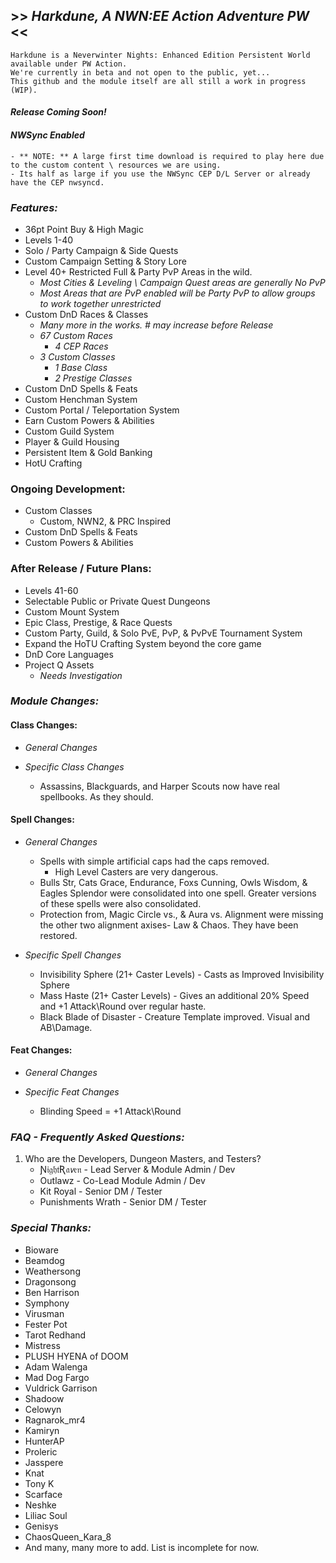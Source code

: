 ## >> _Harkdune, A NWN:EE Action Adventure PW_ <<
    Harkdune is a Neverwinter Nights: Enhanced Edition Persistent World available under PW Action.
	We're currently in beta and not open to the public, yet...
	This github and the module itself are all still a work in progress (WIP).

#### *Release Coming Soon!*

#### *NWSync Enabled*
	- ** NOTE: ** A large first time download is required to play here due to the custom content \ resources we are using.
	- Its half as large if you use the NWSync CEP D/L Server or already have the CEP nwsyncd.

### **_Features:_**
* 36pt Point Buy & High Magic
* Levels 1-40
* Solo / Party Campaign & Side Quests
* Custom Campaign Setting & Story Lore
* Level 40+ Restricted Full & Party PvP Areas in the wild.
	- *Most Cities & Leveling \ Campaign Quest areas are generally No PvP*
	- *Most Areas that are PvP enabled will be Party PvP to allow groups to work together unrestricted*
* Custom DnD Races & Classes
	- *Many more in the works. # may increase before Release*
	- *67 Custom Races*
		+ *4 CEP Races*
	- *3 Custom Classes*
		+ *1 Base Class*
		+ *2 Prestige Classes*
* Custom DnD Spells & Feats
* Custom Henchman System
* Custom Portal / Teleportation System
* Earn Custom Powers & Abilities
* Custom Guild System
* Player & Guild Housing
* Persistent Item & Gold Banking
* HotU Crafting

### **Ongoing Development:**
* Custom Classes 
	+ Custom, NWN2, & PRC Inspired
* Custom DnD Spells & Feats
* Custom Powers & Abilities

### **After Release / Future Plans:**
* Levels 41-60
* Selectable Public or Private Quest Dungeons
* Custom Mount System
* Epic Class, Prestige, & Race Quests
* Custom Party, Guild, & Solo PvE, PvP, & PvPvE Tournament System
* Expand the HoTU Crafting System beyond the core game
* DnD Core Languages
* Project Q Assets
	- *Needs Investigation*

### **_Module Changes:_**
#### **Class Changes:**
* *General Changes*

* *Specific Class Changes*
	- Assassins, Blackguards, and Harper Scouts now have real spellbooks. As they should.

#### **Spell Changes:**
* *General Changes*
	- Spells with simple artificial caps had the caps removed. 
		+ High Level Casters are very dangerous.
	- Bulls Str, Cats Grace, Endurance, Foxs Cunning, Owls Wisdom, & Eagles Splendor were consolidated into one spell. Greater versions of these spells were also consolidated.
	- Protection from, Magic Circle vs., & Aura vs. Alignment were missing the other two alignment axises- Law & Chaos. They have been restored.

* *Specific Spell Changes*
	- Invisibility Sphere (21+ Caster Levels) - Casts as Improved Invisibility Sphere
	- Mass Haste (21+ Caster Levels) - Gives an additional 20% Speed and +1 Attack\Round over regular haste.
	- Black Blade of Disaster - Creature Template improved. Visual and AB\Damage.

#### **Feat Changes:**
* *General Changes*

* *Specific Feat Changes*
	- Blinding Speed = +1 Attack\Round

### **_FAQ - Frequently Asked Questions:_**
1. Who are the Developers, Dungeon Masters, and Testers?
	- Ɲ𝔦𝔤𝔥𝔱Ʀ𝔞𝘷𝔢𝔫 - Lead Server & Module Admin / Dev
	- Outlawz - Co-Lead Module Admin / Dev
	- Kit Royal - Senior DM / Tester
	- Punishments Wrath - Senior DM / Tester

### *_Special Thanks:_*
- Bioware
- Beamdog
- Weathersong
- Dragonsong
- Ben Harrison
- Symphony
- Virusman
- Fester Pot
- Tarot Redhand
- Mistress
- PLUSH HYENA of DOOM
- Adam Walenga
- Mad Dog Fargo
- Vuldrick Garrison
- Shadoow
- Celowyn
- Ragnarok_mr4
- Kamiryn
- HunterAP
- Proleric
- Jasspere
- Knat
- Tony K
- Scarface
- Neshke
- Liliac Soul
- Genisys
- ChaosQueen_Kara_8
- And many, many more to add. List is incomplete for now.